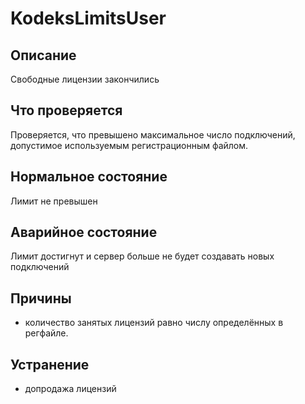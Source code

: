 # KodeksLimitsUser

Описание
---
Свободные лицензии закончились

Что проверяется
---
Проверяется, что превышено максимальное число подключений, 
допустимое используемым регистрационным файлом.

Нормальное состояние
---
Лимит не превышен

Аварийное состояние
---
Лимит достигнут и сервер больше не будет создавать новых подключений

Причины
---
- количество занятых лицензий равно числу определённых в регфайле.

Устранение
---
- допродажа лицензий
